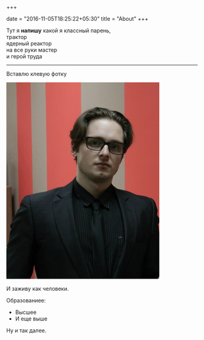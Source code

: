 +++

date = "2016-11-05T18:25:22+05:30"
title = "About"
+++

Тут я **напишу** какой я классный парень,  
трактор  
ядерный реактор  
на все руки мастер  
и герой труда  

---

Вставлю клевую фотку

<img
 src="https://github.com/Balashov-Artem/Portfolio/blob/master/docs/img/Me.jpg?raw=true"
 width="80%" alt="It's me" />

И заживу как человеки.

Образованиее: 
 
* Высшее  
* И еще выше

Ну и так далее.